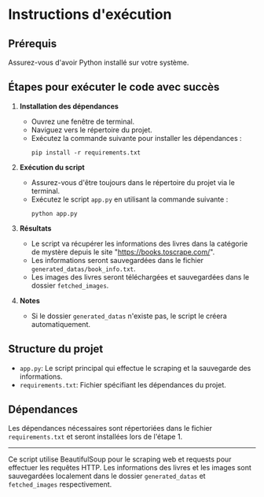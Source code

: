 # Instructions d'exécution

## Prérequis
Assurez-vous d'avoir Python installé sur votre système.

## Étapes pour exécuter le code avec succès

1. **Installation des dépendances**
   - Ouvrez une fenêtre de terminal.
   - Naviguez vers le répertoire du projet.
   - Exécutez la commande suivante pour installer les dépendances :
     ```
     pip install -r requirements.txt
     ```

2. **Exécution du script**
   - Assurez-vous d'être toujours dans le répertoire du projet via le terminal.
   - Exécutez le script `app.py` en utilisant la commande suivante :
     ```
     python app.py
     ```

3. **Résultats**
   - Le script va récupérer les informations des livres dans la catégorie de mystère depuis le site "https://books.toscrape.com/".
   - Les informations seront sauvegardées dans le fichier `generated_datas/book_info.txt`.
   - Les images des livres seront téléchargées et sauvegardées dans le dossier `fetched_images`.

4. **Notes**
   - Si le dossier `generated_datas` n'existe pas, le script le créera automatiquement.

## Structure du projet
- `app.py`: Le script principal qui effectue le scraping et la sauvegarde des informations.
- `requirements.txt`: Fichier spécifiant les dépendances du projet.

## Dépendances
Les dépendances nécessaires sont répertoriées dans le fichier `requirements.txt` et seront installées lors de l'étape 1.

---

Ce script utilise BeautifulSoup pour le scraping web et requests pour effectuer les requêtes HTTP. Les informations des livres et les images sont sauvegardées localement dans le dossier `generated_datas` et `fetched_images` respectivement.
